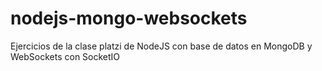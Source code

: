 # nodejs-mongo-websockets
Ejercicios de la clase platzi de NodeJS con base de datos en MongoDB y WebSockets con SocketIO

